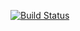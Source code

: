[![Build Status](http://build.gravitee.io/jenkins/buildStatus/icon?job=gateway-admin-rest)](http://build.gravitee.io/jenkins/view/Tous/job/gateway-admin-rest/)
